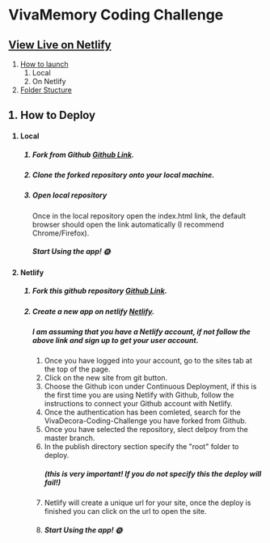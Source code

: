 # VivaMemory Coding Challenge

## [View Live on Netlify](https://https://vivamemory-coding-challenge.netlify.app/)

<ol>
<li><a href="#how-to-launch">How to launch</a>
<ol>
<li>Local </li>
<li>On Netlify
</ol>
<li> <a href="#folder-structure">Folder Stucture</a>
</ol>
<ol>

<h2 id="how-to-launch"><li>
How to Deploy</li></h2>

</ol>

<ol>
<h4><li id> Local</li></h4>
<ol>
<h5><li>Fork from Github <a href="https://github.com/AltusJVR/VivaDecora-Coding-Challenge">Github Link</a>.</li></h5> 
<h5><li>Clone the forked repository onto your local machine.</li></h5>
<h5><li>Open local repository</li></h5>
<p>Once in the local repository open the index.html link, the default browser should open the link automatically (I recommend Chrome/Firefox).</p>
<h5>Start Using the app! &#127774;</h5>
</ol>
<h4><li id> Netlify</li></h4>
  <ol>
  <h5><li>Fork this github repository <a href="https://github.com/AltusJVR/VivaDecora-Coding-Challenge">Github Link</a>.</li></h5>
  <h5><li>Create a new app on netlify <a href="https://www.netlify.com/">Netlify</a>.</li></h5>
  <h5>I am assuming that you have a Netlify account, if not follow the above link and sign up to get your user account.</h5>
  <ol>
  
  <li>
  Once you have logged into your account, go to the sites tab at the top of the page.
  </li>
  <li>
  Click on the new site from git button.
  </li>
  <li>
  Choose the Github icon under Continuous Deployment, if this is the first time you are using Netlify with Github, follow the instructions to connect your Github account with Netlify.
  </li>
  <li>
  Once the authentication has been comleted, search for the VivaDecora-Coding-Challenge you have forked from Github.
  </li>
  <li>
  Once you have selected the repository, slect delpoy from the master branch. 
  </li>
  <li>
  In the publish directory section specify the "root" folder to deploy. <h5>(this is very important! If you do not specify this the deploy will fail!)</h5>
  </li>
  <li>
  Netlify will create a unique url for your site, once the deploy is finished you can click on the url to open the site. 
  </li>
  <li>
  <h5>Start Using the app! &#127774;</h5>
  </li>
  </ol>
  </ol>
</ol>





